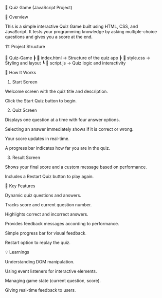 🎯 Quiz Game (JavaScript Project)

🧩 Overview

This is a simple interactive Quiz Game built using HTML, CSS, and JavaScript.
It tests your programming knowledge by asking multiple-choice questions and gives you a score at the end.

🏗️ Project Structure

📁 Quiz-Game
 ┣ 📜 index.html      → Structure of the quiz app
 ┣ 📜 style.css       → Styling and layout
 ┗ 📜 script.js       → Quiz logic and interactivity

 🚀 How It Works
1. Start Screen

Welcome screen with the quiz title and description.

Click the Start Quiz button to begin.

2. Quiz Screen

Displays one question at a time with four answer options.

Selecting an answer immediately shows if it is correct or wrong.

Your score updates in real-time.

A progress bar indicates how far you are in the quiz.

3. Result Screen

Shows your final score and a custom message based on performance.

Includes a Restart Quiz button to play again.

🧠 Key Features

Dynamic quiz questions and answers.

Tracks score and current question number.

Highlights correct and incorrect answers.

Provides feedback messages according to performance.

Simple progress bar for visual feedback.

Restart option to replay the quiz.

💡 Learnings

Understanding DOM manipulation.

Using event listeners for interactive elements.

Managing game state (current question, score).

Giving real-time feedback to users.
